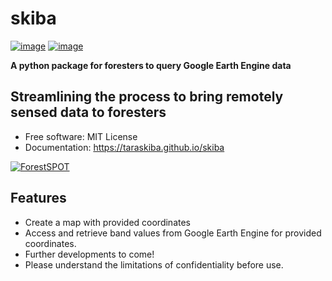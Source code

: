 # skiba


[![image](https://img.shields.io/pypi/v/skiba.svg)](https://pypi.python.org/pypi/skiba)
[![image](https://img.shields.io/conda/vn/conda-forge/skiba.svg)](https://anaconda.org/conda-forge/skiba)


**A python package for foresters to query Google Earth Engine data**
## Streamlining the process to bring remotely sensed data to foresters


-   Free software: MIT License
-   Documentation: https://taraskiba.github.io/skiba


[![ForestSPOT](https://github.com/taraskiba/skiba/tree/main/docs/files/logo.png)](https://github.com/taraskiba/skiba)



## Features

-   Create a map with provided coordinates
-   Access and retrieve band values from Google Earth Engine for provided coordinates.
-   Further developments to come!
-   Please understand the limitations of confidentiality before use.